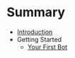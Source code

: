# Summary

* [Introduction](README.md)
* Getting Started
  * [Your First Bot](getting-started/your-first-bot.md)
